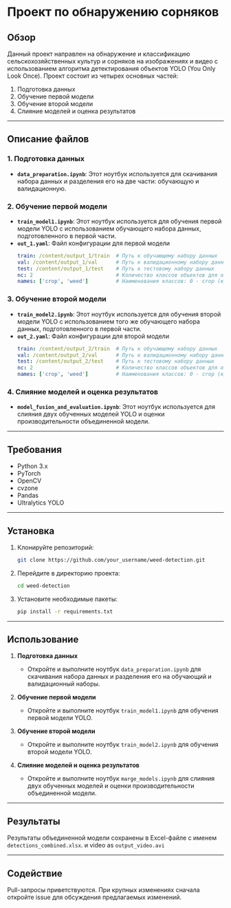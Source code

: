 # Проект по обнаружению сорняков

## Обзор
Данный проект направлен на обнаружение и классификацию сельскохозяйственных культур и сорняков на изображениях и видео с использованием алгоритма детектирования объектов YOLO (You Only Look Once). Проект состоит из четырех основных частей:

1. Подготовка данных
2. Обучение первой модели
3. Обучение второй модели
4. Слияние моделей и оценка результатов

---

## Описание файлов

### 1. Подготовка данных
- **`data_preparation.ipynb`**: Этот ноутбук используется для скачивания набора данных и разделения его на две части: обучающую и валидационную.

### 2. Обучение первой модели
- **`train_model1.ipynb`**: Этот ноутбук используется для обучения первой модели YOLO с использованием обучающего набора данных, подготовленного в первой части.
- **`out_1.yaml`**: Файл конфигурации для первой модели
    ```yaml
    train: /content/output_1/train  # Путь к обучающему набору данных
    val: /content/output_1/val      # Путь к валидационному набору данных
    test: /content/output_1/test    # Путь к тестовому набору данных
    nc: 2                           # Количество классов объектов для обнаружения
    names: ['crop', 'weed']         # Наименования классов: 0 - crop (культура), 1 - weed (сорняк)
    ```

### 3. Обучение второй модели
- **`train_model2.ipynb`**: Этот ноутбук используется для обучения второй модели YOLO с использованием того же обучающего набора данных, подготовленного в первой части.
- **`out_2.yaml`**: Файл конфигурации для второй модели
    ```yaml
    train: /content/output_2/train  # Путь к обучающему набору данных
    val: /content/output_2/val      # Путь к валидационному набору данных
    test: /content/output_2/test    # Путь к тестовому набору данных
    nc: 2                           # Количество классов объектов для обнаружения
    names: ['crop', 'weed']         # Наименования классов: 0 - crop (культура), 1 - weed (сорняк)
    ```

### 4. Слияние моделей и оценка результатов
- **`model_fusion_and_evaluation.ipynb`**: Этот ноутбук используется для слияния двух обученных моделей YOLO и оценки производительности объединенной модели.

---

## Требования

- Python 3.x
- PyTorch
- OpenCV
- cvzone
- Pandas
- Ultralytics YOLO

---

## Установка

1. Клонируйте репозиторий:
    ```bash
    git clone https://github.com/your_username/weed-detection.git
    ```
2. Перейдите в директорию проекта:
    ```bash
    cd weed-detection
    ```
3. Установите необходимые пакеты:
    ```bash
    pip install -r requirements.txt
    ```

---

## Использование

1. **Подготовка данных**
    - Откройте и выполните ноутбук `data_preparation.ipynb` для скачивания набора данных и разделения его на обучающий и валидационный наборы.

2. **Обучение первой модели**
    - Откройте и выполните ноутбук `train_model1.ipynb` для обучения первой модели YOLO.

3. **Обучение второй модели**
    - Откройте и выполните ноутбук `train_model2.ipynb` для обучения второй модели YOLO.

4. **Слияние моделей и оценка результатов**
    - Откройте и выполните ноутбук `marge_models.ipynb` для слияния двух обученных моделей и оценки производительности объединенной модели.

---

## Результаты

Результаты объединенной модели сохранены в Excel-файле с именем `detections_combined.xlsx`.
и video as `output_video.avi`

---



## Содействие

Pull-запросы приветствуются. При крупных изменениях сначала откройте issue для обсуждения предлагаемых изменений.

